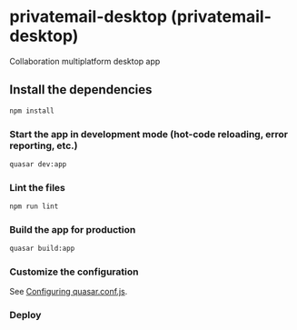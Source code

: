 # privatemail-desktop (privatemail-desktop)

Collaboration multiplatform desktop app

## Install the dependencies
```bash
npm install
```

### Start the app in development mode (hot-code reloading, error reporting, etc.)
```bash
quasar dev:app
```

### Lint the files
```bash
npm run lint
```

### Build the app for production
```bash
quasar build:app
```

### Customize the configuration
See [Configuring quasar.conf.js](https://quasar.dev/quasar-cli/quasar-conf-js).

### Deploy
